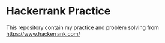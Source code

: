 # Hackerrank Practice

This repository contain my practice and problem solving from https://www.hackerrank.com/